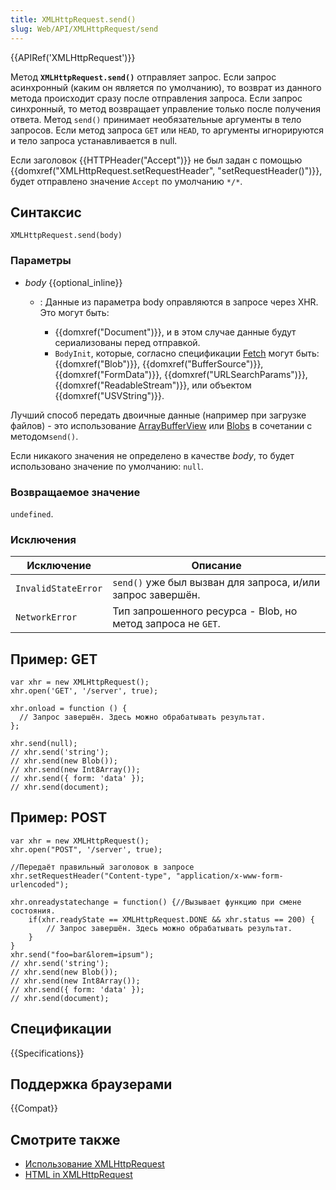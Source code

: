 ```yaml
---
title: XMLHttpRequest.send()
slug: Web/API/XMLHttpRequest/send
---
```


{{APIRef('XMLHttpRequest')}}

Метод **`XMLHttpRequest.send()`** отправляет запрос. Если запрос асинхронный (каким он является по умолчанию), то возврат из данного метода происходит сразу после отправления запроса. Если запрос синхронный, то метод возвращает управление только после получения ответа. Метод `send()` принимает необязательные аргументы в тело запросов. Если метод запроса `GET` или `HEAD`, то аргументы игнорируются и тело запроса устанавливается в null.

Если заголовок {{HTTPHeader("Accept")}} не был задан с помощью {{domxref("XMLHttpRequest.setRequestHeader", "setRequestHeader()")}}, будет отправлено значение `Accept` по умолчанию `*/*`.

## Синтаксис

```
XMLHttpRequest.send(body)
```

### Параметры

- _body_ {{optional_inline}}

  - : Данные из параметра body оправляются в запросе через XHR. Это могут быть:

    - {{domxref("Document")}}, и в этом случае данные будут сериализованы перед отправкой.
    - `BodyInit`, которые, согласно спецификации [Fetch](https://fetch.spec.whatwg.org/#bodyinit) могут быть: {{domxref("Blob")}}, {{domxref("BufferSource")}}, {{domxref("FormData")}}, {{domxref("URLSearchParams")}}, {{domxref("ReadableStream")}}, или объектом {{domxref("USVString")}}.

Лучший способ передать двоичные данные (например при загрузке файлов) - это использование [ArrayBufferView](/ru/docs/Web/API/ArrayBufferView) или [Blobs](/ru/docs/Web/API/Blob) в сочетании с методом`send()`.

Если никакого значения не определено в качестве _body_, то будет использовано значение по умолчанию: `null`.

### Возвращаемое значение

`undefined`.

### Исключения

| Исключение          | Описание                                                    |
| ------------------- | ----------------------------------------------------------- |
| `InvalidStateError` | `send()` уже был вызван для запроса, и/или запрос завершён. |
| `NetworkError`      | Тип запрошенного ресурса - Blob, но метод запроса не `GET`. |

## Пример: GET

```
var xhr = new XMLHttpRequest();
xhr.open('GET', '/server', true);

xhr.onload = function () {
  // Запрос завершён. Здесь можно обрабатывать результат.
};

xhr.send(null);
// xhr.send('string');
// xhr.send(new Blob());
// xhr.send(new Int8Array());
// xhr.send({ form: 'data' });
// xhr.send(document);
```

## Пример: POST

```
var xhr = new XMLHttpRequest();
xhr.open("POST", '/server', true);

//Передаёт правильный заголовок в запросе
xhr.setRequestHeader("Content-type", "application/x-www-form-urlencoded");

xhr.onreadystatechange = function() {//Вызывает функцию при смене состояния.
    if(xhr.readyState == XMLHttpRequest.DONE && xhr.status == 200) {
        // Запрос завершён. Здесь можно обрабатывать результат.
    }
}
xhr.send("foo=bar&lorem=ipsum");
// xhr.send('string');
// xhr.send(new Blob());
// xhr.send(new Int8Array());
// xhr.send({ form: 'data' });
// xhr.send(document);
```

## Спецификации

{{Specifications}}

## Поддержка браузерами

{{Compat}}

## Смотрите также

- [Использование XMLHttpRequest](/ru/docs/Web/API/XMLHttpRequest_API/Using_XMLHttpRequest)
- [HTML in XMLHttpRequest](/ru/docs/Web/API/XMLHttpRequest/HTML_in_XMLHttpRequest)
